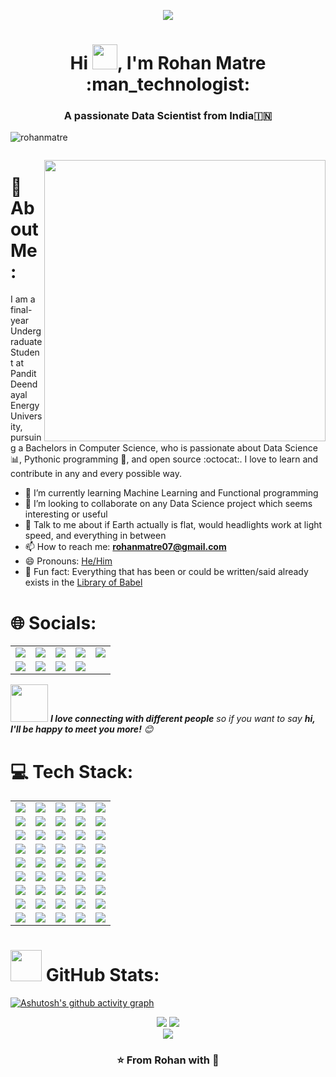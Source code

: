 <p align="center">
  <img src="https://github.com/thompsonemerson/thompsonemerson/raw/master/cover-thompson.png" />
</p>
<h1 align="center">Hi <img src="https://raw.githubusercontent.com/iampavangandhi/iampavangandhi/master/gifs/Hi.gif" width="40px">, I'm Rohan Matre :man_technologist:</h1>

<h3 align="center">A passionate Data Scientist from India🇮🇳</h3>

<p align="left"> <img src="https://komarev.com/ghpvc/?username=rohanmatre&label=Profile%20views&color=0e75b6&style=flat" alt="rohanmatre" /> </p>

<p align="left"> <a href="https://twitter.com/" target="blank"><img src="https://img.shields.io/twitter/follow/?logo=twitter&style=for-the-badge" alt="" /></a> </p>

<img src="https://github.com/samujjwaal/samujjwaal/raw/master/etc/coffee.png" align="right" height="450" />

# 💫 About Me:
I am a final-year Undergraduate Student at Pandit Deendayal Energy University, pursuing a Bachelors in Computer Science, who is passionate about Data Science :bar_chart:, Pythonic programming :snake:, and open source :octocat:. I love to learn and contribute in any and every possible way.

- 🌱 I’m currently learning Machine Learning and Functional programming
- 👯 I’m looking to collaborate on any Data Science project which seems interesting or useful
- 💬 Talk to me about if Earth actually is flat, would headlights work at light speed, and everything in between
- 📫 How to reach me: **rohanmatre07@gmail.com**
- 😄 Pronouns: [He/Him](https://www.mypronouns.org/he-him)
- 👾 Fun fact: Everything that has been or could be written/said already exists in the [Library of Babel](https://libraryofbabel.info/)


# 🌐 Socials:
<table align="center">
  <tr align="center">
    <td><a href="https://behance.net/https://www.behance.net/rohanmatre"><img src="https://img.shields.io/badge/Behance-1769ff?logo=behance&logoColor=white" /></a></td>
    <td><a href="https://discord.gg/https://discord.com/channels/@me"><img src="https://img.shields.io/badge/Discord-%237289DA.svg?logo=discord&logoColor=white" /></a></td>
    <td><a href="https://facebook.com/https://www.facebook.com/rohan.matre.12/"><img src="https://img.shields.io/badge/Facebook-%231877F2.svg?logo=Facebook&logoColor=white" /></a></td>
    <td><a href="https://instagram.com/https://www.instagram.com/matre_rohan_007/"><img src="https://img.shields.io/badge/Instagram-%23E4405F.svg?logo=Instagram&logoColor=white" /></a></td>
    <td><a href="https://linkedin.com/in/https://www.linkedin.com/in/rohan-matre-b0b334221/"><img src="https://img.shields.io/badge/LinkedIn-%230077B5.svg?logo=linkedin&logoColor=white" /></a></td>
  </tr>
  <tr align="center">
    <td><a href="https://pinterest.com/https://in.pinterest.com/rohanmatre11/"><img src="https://img.shields.io/badge/Pinterest-%23E60023.svg?logo=Pinterest&logoColor=white" /></a></td>
    <td><a href="https://reddit.com/user/https://www.reddit.com/user/rohanmatre11"><img src="https://img.shields.io/badge/Reddit-%23FF4500.svg?logo=Reddit&logoColor=white" /></a></td>
    <td><a href="https://twitter.com/https://twitter.com/RohanMatre"><img src="https://img.shields.io/badge/Twitter-%231DA1F2.svg?logo=Twitter&logoColor=white" /></a></td>
    <td><a href="https://codepen.io/https://codepen.io/rohanmatre"><img src="https://img.shields.io/badge/Codepen-000000?style=for-the-badge&logo=codepen&logoColor=white" /></a></td>
  </tr>
</table>

<img src="https://media.giphy.com/media/LnQjpWaON8nhr21vNW/giphy.gif" width="60"> <em><b>I love connecting with different people</b> so if you want to say <b>hi, I'll be happy to meet you more!</b> 😊</em>

# 💻 Tech Stack:
<table align="center">
  <tr align="center">
    <td><img src="https://img.shields.io/badge/c-%2300599C.svg?style=flat&logo=c&logoColor=white" /></td>
    <td><img src="https://img.shields.io/badge/c++-%2300599C.svg?style=flat&logo=c%2B%2B&logoColor=white" /></td>
    <td><img src="https://img.shields.io/badge/css3-%231572B6.svg?style=flat&logo=css3&logoColor=white" /></td>
    <td><img src="https://img.shields.io/badge/html5-%23E34F26.svg?style=flat&logo=html5&logoColor=white" /></td>
    <td><img src="https://img.shields.io/badge/java-%23ED8B00.svg?style=flat&logo=java&logoColor=white" /></td>
  </tr>
  <tr align="center">
    <td><img src="https://img.shields.io/badge/javascript-%23323330.svg?style=flat&logo=javascript&logoColor=%23F7DF1E" /></td>
    <td><img src="https://img.shields.io/badge/kotlin-%230095D5.svg?style=flat&logo=kotlin&logoColor=white" /></td>
    <td><img src="https://img.shields.io/badge/php-%23777BB4.svg?style=flat&logo=php&logoColor=white" /></td>
    <td><img src="https://img.shields.io/badge/python-3670A0?style=flat&logo=python&logoColor=ffdd54" /></td>
    <td><img src="https://img.shields.io/badge/r-%23276DC3.svg?style=flat&logo=r&logoColor=white" /></td>
  </tr>
  <tr align="center">
    <td><img src="https://img.shields.io/badge/shell_script-%23121011.svg?style=flat&logo=gnu-bash&logoColor=white" /></td>
    <td><img src="https://img.shields.io/badge/typescript-%23007ACC.svg?style=flat&logo=typescript&logoColor=white" /></td>
    <td><img src="https://img.shields.io/badge/AWS-%23FF9900.svg?style=flat&logo=amazon-aws&logoColor=white" /></td>
    <td><img src="https://img.shields.io/badge/netlify-%23000000.svg?style=flat&logo=netlify&logoColor=#00C7B7" /></td>
    <td><img src="https://img.shields.io/badge/vercel-%23000000.svg?style=flat&logo=vercel&logoColor=white" /></td>
  </tr>
  <tr align="center">
    <td><img src="https://img.shields.io/badge/heroku-%23430098.svg?style=flat&logo=heroku&logoColor=white" /></td>
    <td><img src="https://img.shields.io/badge/firebase-%23039BE5.svg?style=flat&logo=firebase" /></td>
    <td><img src="https://img.shields.io/badge/.NET-5C2D91?style=flat&logo=.net&logoColor=white" /></td>
    <td><img src="https://img.shields.io/badge/Anaconda-%2344A833.svg?style=flat&logo=anaconda&logoColor=white" /></td>
    <td><img src="https://img.shields.io/badge/angular-%23DD0031.svg?style=flat&logo=angular&logoColor=white" /></td>
  </tr>
  <tr align="center">
    <td><img src="https://img.shields.io/badge/bootstrap-%23563D7C.svg?style=flat&logo=bootstrap&logoColor=white" /></td>
    <td><img src="https://img.shields.io/badge/django-%23092E20.svg?style=flat&logo=django&logoColor=white" /></td>
    <td><img src="https://img.shields.io/badge/express.js-%23404d59.svg?style=flat&logo=express&logoColor=%2361DAFB" /></td>
    <td><img src="https://img.shields.io/badge/FastAPI-005571?style=flat&logo=fastapi" /></td>
    <td><img src="https://img.shields.io/badge/jquery-%230769AD.svg?style=flat&logo=jquery&logoColor=white" /></td>
  </tr>
  <tr align="center">
    <td><img src="https://img.shields.io/badge/NPM-%23000000.svg?style=flat&logo=npm&logoColor=white" /></td>
    <td><img src="https://img.shields.io/badge/Next-black?style=flat&logo=next.js&logoColor=white" /></td>
    <td><img src="https://img.shields.io/badge/node.js-6DA55F?style=flat&logo=node.js&logoColor=white" /></td>
    <td><img src="https://img.shields.io/badge/react-%2320232a.svg?style=flat&logo=react&logoColor=%2361DAFB" /></td>
    <td><img src="https://img.shields.io/badge/react_native-%2320232a.svg?style=flat&logo=react&logoColor=%2361DAFB" /></td>
  </tr>
  <tr align="center">
    <td><img src="https://img.shields.io/badge/redux-%23593d88.svg?style=flat&logo=redux&logoColor=white" /></td>
    <td><img src="https://img.shields.io/badge/MongoDB-%234ea94b.svg?style=flat&logo=mongodb&logoColor=white" /></td>
    <td><img src="https://img.shields.io/badge/mysql-%2300f.svg?style=flat&logo=mysql&logoColor=white" /></td>
    <td><img src="https://img.shields.io/badge/postgres-%23316192.svg?style=flat&logo=postgresql&logoColor=white" /></td>
    <td><img src="https://img.shields.io/badge/Supabase-3ECF8E?style=flat&logo=supabase&logoColor=white" /></td>
  </tr>
  <tr align="center">
    <td><img src="https://img.shields.io/badge/Adobe%20XD-470137?style=flat&logo=Adobe%20XD&logoColor=#FF61F6" /></td>
    <td><img src="https://img.shields.io/badge/figma-%23F24E1E.svg?style=flat&logo=figma&logoColor=white" /></td>
    <td><img src="https://img.shields.io/badge/Canva-%2300C4CC.svg?style=flat&logo=Canva&logoColor=white" /></td>
    <td><img src="https://img.shields.io/badge/Dribbble-EA4C89?style=flat&logo=dribbble&logoColor=white" /></td>
    <td><img src="https://img.shields.io/badge/Sketch-FFB387?style=flat&logo=sketch&logoColor=black" /></td>
  </tr>
  <tr align="center">
    <td><img src="https://img.shields.io/badge/Keras-%23D00000.svg?style=flat&logo=Keras&logoColor=white" /></td>
    <td><img src="https://img.shields.io/badge/numpy-%23013243.svg?style=flat&logo=numpy&logoColor=white" /></td>
    <td><img src="https://img.shields.io/badge/pandas-%23150458.svg?style=flat&logo=pandas&logoColor=white" /></td>
    <td><img src="https://img.shields.io/badge/scikit--learn-%23F7931E.svg?style=flat&logo=scikit-learn&logoColor=white" /></td>
    <td><img src="https://img.shields.io/badge/SciPy-%230C55A5.svg?style=flat&logo=scipy&logoColor=%white" /></td>
  </tr>
</table>

# <img src="https://media.giphy.com/media/VgCDAzcKvsR6OM0uWg/giphy.gif" width="50"> GitHub Stats:
[![Ashutosh's github activity graph](https://github-readme-activity-graph.vercel.app/graph?username=RohanMatre&bg_color=000000&color=ffaa00&line=d9eb37&point=ffffff&area=true&hide_border=true)](https://github.com/ashutosh00710/github-readme-activity-graph)
<div align="center">
  <img src="https://github-readme-stats.vercel.app/api?username=rohanmatre&theme=highcontrast&hide_border=false&include_all_commits=false&count_private=false" />
  <img src="https://github-readme-streak-stats.herokuapp.com/?user=rohanmatre&theme=highcontrast&hide_border=false" /><br/>
  <img src="https://github-readme-stats.vercel.app/api/top-langs/?username=rohanmatre&theme=highcontrast&hide_border=false&include_all_commits=false&count_private=false&layout=compact" />
</div>

<div align="center">
  
### ⭐️ From Rohan with :sparkling_heart:

</div>

<!-- Proudly created with GPRM ( https://gprm.itsvg.in ) -->
